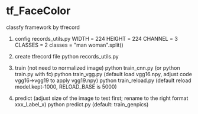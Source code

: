 # tf_FaceColor
classfy framework by tfrecord

1. config records_utils.py
WIDTH = 224
HEIGHT = 224
CHANNEL = 3
CLASSES = 2
classes = "man woman".split()

2. create tfrecord file
python records_utils.py

3. train (not need to normalized image)
python train_cnn.py  (or python train.py with fc)
python train_vgg.py (default load vgg16.npy, adjust code vgg16->vgg19 to apply vgg19.npy)
python train_reload.py (default reload model.kept-1000, RELOAD_BASE is 5000)

3. predict (adjust size of the image to test first; rename to the right format xxx_Label_x)
python predict.py  (default: train_genpics)
